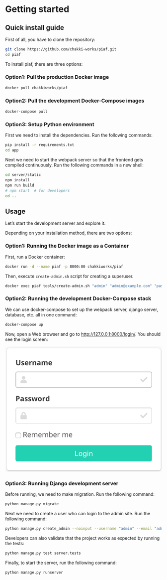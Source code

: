 # Getting started

## Quick install guide

First of all, you have to clone the repository:

```bash
git clone https://github.com/chakki-works/piaf.git
cd piaf
```

To install piaf, there are three options:

### Option1: Pull the production Docker image

```bash
docker pull chakkiworks/piaf
```

### Option2: Pull the development Docker-Compose images

```bash
docker-compose pull
```

### Option3: Setup Python environment

First we need to install the dependencies. Run the following commands:

```bash
pip install -r requirements.txt
cd app
```

Next we need to start the webpack server so that the frontend gets compiled continuously.
Run the following commands in a new shell:

```bash
cd server/static
npm install
npm run build
# npm start  # for developers
cd ..
```

## Usage

Let’s start the development server and explore it.

Depending on your installation method, there are two options:

### Option1: Running the Docker image as a Container

First, run a Docker container:

```bash
docker run -d --name piaf -p 8000:80 chakkiworks/piaf
```

Then, execute `create-admin.sh` script for creating a superuser.

```bash
docker exec piaf tools/create-admin.sh "admin" "admin@example.com" "password"
```

### Option2: Running the development Docker-Compose stack

We can use docker-compose to set up the webpack server, django server, database, etc. all in one command:

```bash
docker-compose up
```

Now, open a Web browser and go to <http://127.0.0.1:8000/login/>. You should see the login screen:

![Login form](./login_form.png)

### Option3: Running Django development server

Before running, we need to make migration. Run the following command:

```bash
python manage.py migrate
```

Next we need to create a user who can login to the admin site. Run the following command:

```bash
python manage.py create_admin --noinput --username "admin" --email "admin@example.com" --password "password"
```

Developers can also validate that the project works as expected by running the tests:

```bash
python manage.py test server.tests
```

Finally, to start the server, run the following command:

```bash
python manage.py runserver
```